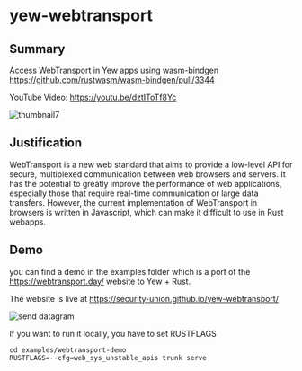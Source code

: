 # yew-webtransport

## Summary

Access WebTransport in Yew apps using wasm-bindgen https://github.com/rustwasm/wasm-bindgen/pull/3344

YouTube Video: https://youtu.be/dztIToTf8Yc

![thumbnail7](https://user-images.githubusercontent.com/1176339/224917256-68ae5fff-dc1c-4f29-8656-ae9232634cd7.png)

## Justification

WebTransport is a new web standard that aims to provide a low-level API for secure, multiplexed communication between web browsers and servers. It has the potential to greatly improve the performance of web applications, especially those that require real-time communication or large data transfers. However, the current implementation of WebTransport in browsers is written in Javascript, which can make it difficult to use in Rust webapps.

## Demo

you can find a demo in the examples folder which is a port of the https://webtransport.day/ website to Yew + Rust.

The website is live at https://security-union.github.io/yew-webtransport/

![send datagram](https://user-images.githubusercontent.com/1176339/224579691-6d8c1451-a935-4d75-a4a0-556305195c36.gif)

If you want to run it locally, you have to set RUSTFLAGS

```
cd examples/webtransport-demo
RUSTFLAGS=--cfg=web_sys_unstable_apis trunk serve
```
